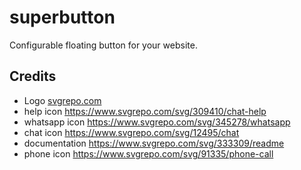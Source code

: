 # superbutton

Configurable floating button for your website.

## Credits

- Logo [svgrepo.com](https://www.svgrepo.com/svg/240317/menu)
- help icon https://www.svgrepo.com/svg/309410/chat-help
- whatsapp icon https://www.svgrepo.com/svg/345278/whatsapp
- chat icon https://www.svgrepo.com/svg/12495/chat
- documentation https://www.svgrepo.com/svg/333309/readme
- phone icon https://www.svgrepo.com/svg/91335/phone-call
